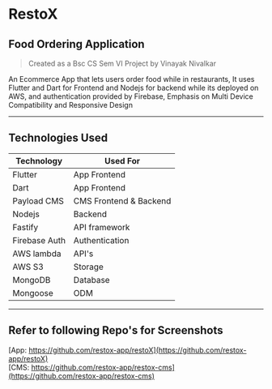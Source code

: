 # RestoX
## Food Ordering Application

> Created as a Bsc CS Sem VI Project by Vinayak Nivalkar

An Ecommerce App that lets users order
food while in restaurants, It uses Flutter and Dart
for Frontend and Nodejs for backend while its
deployed on AWS, and authentication provided by
Firebase, Emphasis on Multi Device Compatibility
and Responsive Design

---
## Technologies Used
| Technology | Used For |
| -------- | ------ |
| Flutter | App Frontend |
| Dart | App Frontend |
| Payload CMS | CMS Frontend & Backend |
| Nodejs | Backend |
| Fastify | API framework |
| Firebase Auth | Authentication |
| AWS lambda | API's |
| AWS S3 | Storage |
| MongoDB | Database |
| Mongoose | ODM |

---
## Refer to following Repo's for Screenshots
[App: https://github.com/restox-app/restoX](https://github.com/restox-app/restoX)
<br/>
[CMS: https://github.com/restox-app/restox-cms](https://github.com/restox-app/restox-cms)